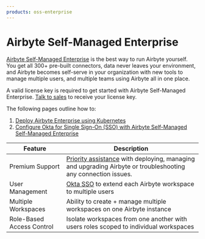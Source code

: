 ```yaml
---
products: oss-enterprise
---
```


# Airbyte Self-Managed Enterprise

[Airbyte Self-Managed Enterprise](https://airbyte.com/product/airbyte-enterprise) is the best way to
run Airbyte yourself. You get all 300+ pre-built connectors, data never leaves your environment, and
Airbyte becomes self-serve in your organization with new tools to manage multiple users, and
multiple teams using Airbyte all in one place.

A valid license key is required to get started with Airbyte Self-Managed Enterprise.
[Talk to sales](https://airbyte.com/company/talk-to-sales) to receive your license key.

The following pages outline how to:

1. [Deploy Airbyte Enterprise using Kubernetes](./implementation-guide.md)
2. [Configure Okta for Single Sign-On (SSO) with Airbyte Self-Managed Self-Managed Enterprise](/access-management/sso.md)

| Feature                   | Description                                                                                                                                                                                                      |
| ------------------------- | ---------------------------------------------------------------------------------------------------------------------------------------------------------------------------------------------------------------- |
| Premium Support           | [Priority assistance](https://docs.airbyte.com/operator-guides/contact-support/#airbyte-enterprise-self-hosted-support) with deploying, managing and upgrading Airbyte or troubleshooting any connection issues. |
| User Management           | [Okta SSO](/access-management/sso.md) to extend each Airbyte workspace to multiple users                                                                                                                         |
| Multiple Workspaces       | Ability to create + manage multiple workspaces on one Airbyte instance                                                                                                                                           |
| Role-Based Access Control | Isolate workspaces from one another with users roles scoped to individual workspaces                                                                                                                             |
